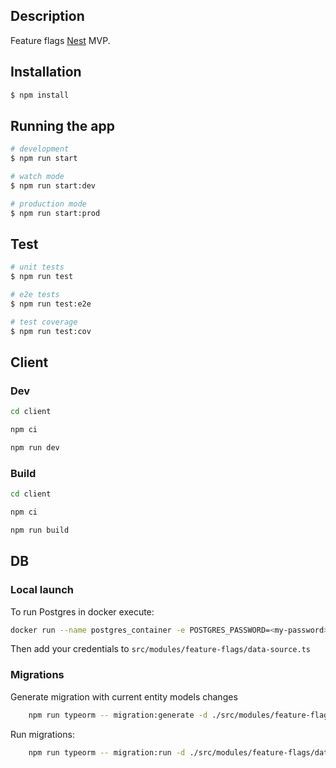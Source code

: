 ## Description

Feature flags [Nest](https://github.com/nestjs/nest) MVP.

## Installation

```bash
$ npm install
```

## Running the app

```bash
# development
$ npm run start

# watch mode
$ npm run start:dev

# production mode
$ npm run start:prod
```

## Test

```bash
# unit tests
$ npm run test

# e2e tests
$ npm run test:e2e

# test coverage
$ npm run test:cov
```

## Client

### Dev

```bash
cd client

npm ci

npm run dev
```

### Build

```bash
cd client

npm ci

npm run build
```


## DB

### Local launch 

To run Postgres in docker execute:

```bash
docker run --name postgres_container -e POSTGRES_PASSWORD=<my-password> -d -p 5432:5432 postgres
```

Then add your credentials to `src/modules/feature-flags/data-source.ts`

### Migrations

Generate migration with current entity models changes

```bash
    npm run typeorm -- migration:generate -d ./src/modules/feature-flags/data-source.ts ./src/modules/feature-flags/migrations/<YourMigrationName>
```

Run migrations:

```bash
    npm run typeorm -- migration:run -d ./src/modules/feature-flags/data-source.ts
```